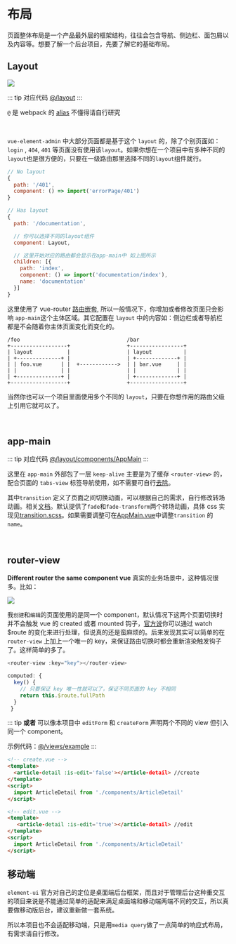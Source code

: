 # 布局

页面整体布局是一个产品最外层的框架结构，往往会包含导航、侧边栏、面包屑以及内容等。想要了解一个后台项目，先要了解它的基础布局。

## Layout

![](https://LZQ5232.gitee.io/gitee-cdn/vue-element-admin-site/7066d74f-12c5-47d6-b6ad-f22b43fec917.png)

::: tip 对应代码
[@/layout](https://github.com/LZQ5232/vue-element-admin/tree/master/src/layout)
:::

`@` 是 webpack 的 [alias](https://webpack.js.org/configuration/resolve/#resolve-alias) 不懂得请自行研究

<br>

`vue-element-admin` 中大部分页面都是基于这个 `layout` 的，除了个别页面如：`login` , `404`, `401` 等页面没有使用该`layout`。如果你想在一个项目中有多种不同的`layout`也是很方便的，只要在一级路由那里选择不同的`layout`组件就行。

```js
// No layout
{
  path: '/401',
  component: () => import('errorPage/401')
}

// Has layout
{
  path: '/documentation',

  // 你可以选择不同的layout组件
  component: Layout,

  // 这里开始对应的路由都会显示在app-main中 如上图所示
  children: [{
    path: 'index',
    component: () => import('documentation/index'),
    name: 'documentation'
  }]
}
```

这里使用了 vue-router [路由嵌套](https://router.vuejs.org/zh/guide/essentials/nested-routes.html), 所以一般情况下，你增加或者修改页面只会影响 `app-main`这个主体区域。其它配置在 `layout` 中的内容如：侧边栏或者导航栏都是不会随着你主体页面变化而变化的。

```
/foo                                  /bar
+------------------+                  +-----------------+
| layout           |                  | layout          |
| +--------------+ |                  | +-------------+ |
| | foo.vue      | |  +------------>  | | bar.vue     | |
| |              | |                  | |             | |
| +--------------+ |                  | +-------------+ |
+------------------+                  +-----------------+
```

当然你也可以一个项目里面使用多个不同的 `layout`，只要在你想作用的路由父级上引用它就可以了。

<br>

## app-main

::: tip 对应代码
[@/layout/components/AppMain](https://github.com/LZQ5232/vue-element-admin/blob/master/src/layout/components/AppMain.vue)
:::

这里在 `app-main` 外部包了一层 `keep-alive` 主要是为了缓存 `<router-view>` 的，配合页面的 `tabs-view` 标签导航使用，如不需要可自行[去除](tags-view.md)。

其中`transition` 定义了页面之间切换动画，可以根据自己的需求，自行修改转场动画。相关[文档](https://cn.vuejs.org/v2/guide/transitions.html)。默认提供了`fade`和`fade-transform`两个转场动画，具体 css 实现见[transition.scss](https://github.com/LZQ5232/vue-element-admin/blob/master/src/styles/transition.scss)。如果需要调整可在[AppMain.vue](https://github.com/LZQ5232/vue-element-admin/blob/master/src/layout/components/AppMain.vue)中调整`transition` 的 `name`。

<br>

## router-view

**Different router the same component vue** 真实的业务场景中，这种情况很多。比如：

![](https://LZQ5232.gitee.io/gitee-cdn/vue-element-admin-site/ac5047c9-cb75-4415-89e3-9386c42f3ef9.jpeg)

我`创建`和`编辑`的页面使用的是同一个 component，默认情况下这两个页面切换时并不会触发 vue 的 created 或者 mounted 钩子，[官方说](https://router.vuejs.org/zh/guide/advanced/data-fetching.html#%E6%95%B0%E6%8D%AE%E8%8E%B7%E5%8F%96)你可以通过 watch $route 的变化来进行处理，但说真的还是蛮麻烦的。后来发现其实可以简单的在 `router-view` 上加上一个唯一的 key，来保证路由切换时都会重新渲染触发钩子了。这样简单的多了。

```js
<router-view :key="key"></router-view>

computed: {
  key() {
    // 只要保证 key 唯一性就可以了，保证不同页面的 key 不相同
    return this.$route.fullPath
  }
 }
```

::: tip
**或者** 可以像本项目中 `editForm` 和 `createForm` 声明两个不同的 view 但引入同一个 component。

示例代码：[@/views/example](https://github.com/LZQ5232/vue-element-admin/tree/master/src/views/example)
:::

```html
<!-- create.vue -->
<template>
  <article-detail :is-edit='false'></article-detail> //create
</template>
<script>
  import ArticleDetail from './components/ArticleDetail'
</script>

<!-- edit.vue -->
<template>
   <article-detail :is-edit='true'></article-detail> //edit
</template>
<script>
  import ArticleDetail from './components/ArticleDetail'
</script>
```

>

## 移动端

`element-ui` 官方对自己的定位是桌面端后台框架，而且对于管理后台这种重交互的项目来说是不能通过简单的适配来满足桌面端和移动端两端不同的交互，所以真要做移动版后台，建议重新做一套系统。

所以本项目也不会适配移动端，只是用`media query`做了一点简单的响应式布局，有需求请自行修改。
